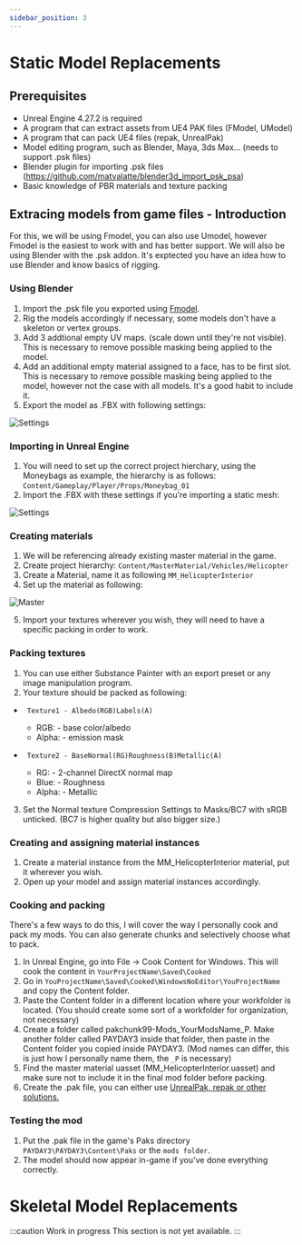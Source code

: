 ```yaml
---
sidebar_position: 3
---
```


# Static Model Replacements

## Prerequisites

 * Unreal Engine 4.27.2 is required
 * A program that can extract assets from UE4 PAK files (FModel, UModel)
 * A program that can pack UE4 files (repak, UnrealPak)
 * Model editing program, such as Blender, Maya, 3ds Max... (needs to support .psk files)
 * Blender plugin for importing .psk files (https://github.com/matyalatte/blender3d_import_psk_psa)
 * Basic knowledge of PBR materials and texture packing

## Extracing models from game files - Introduction

For this, we will be using Fmodel, you can also use Umodel, however Fmodel is the easiest to work with and has better support. We will also be using Blender with the .psk addon.
It's exptected you have an idea how to use Blender and know basics of rigging.

### Using Blender

1. Import the .psk file you exported using [Fmodel](/docs/modding-basics/using-fmodel).
2. Rig the models accordingly if necessary, some models don't have a skeleton or vertex groups.
3. Add 3 addtional empty UV maps. (scale down until they're not visible). This is necessary to remove possible masking being applied to the model.
4. Add an additional empty material assigned to a face, has to be first slot. This is necessary to remove possible masking being applied to the model, however not the case with all models. It's a good habit to include it.
5. Export the model as .FBX with following settings:

![Settings](assets/blender_export.png)

### Importing in Unreal Engine

1. You will need to set up the correct project hierchary, using the Moneybags as example, the hierarchy is as follows: 
`Content/Gameplay/Player/Props/Moneybag_01`
2. Import the .FBX with these settings if you're importing a static mesh:

![Settings](assets/ue_settings.png)

### Creating materials

1. We will be referencing already existing master material in the game.
2. Create project hierarchy:
`Content/MasterMaterial/Vehicles/Helicopter`
3. Create a Material, name it as following `MM_HelicopterInterior`
4. Set up the material as following:

![Master](assets/master_setup.png)

5. Import your textures wherever you wish, they will need to have a specific packing in order to work.

### Packing textures

1. You can use either Substance Painter with an export preset or any image manipulation program.
2. Your texture should be packed as following:

* ` Texture1 - Albedo(RGB)Labels(A)`
   * RGB: - base color/albedo 
   * Alpha: - emission mask
     
* ` Texture2 - BaseNormal(RG)Roughness(B)Metallic(A)`
   * RG: - 2-channel DirectX normal map
   * Blue: - Roughness
   * Alpha: - Metallic

3. Set the Normal texture Compression Settings to Masks/BC7 with sRGB unticked. (BC7 is higher quality but also bigger size.)

### Creating and assigning material instances

1. Create a material instance from the MM_HelicopterInterior material, put it wherever you wish.
2. Open up your model and assign material instances accordingly.

### Cooking and packing

There's a few ways to do this, I will cover the way I personally cook and pack my mods. You can also generate chunks and selectively choose what to pack. 

1. In Unreal Engine, go into File -> Cook Content for Windows. This will cook the content in `YourProjectName\Saved\Cooked`
2. Go in `YouProjectName\Saved\Cooked\WindowsNoEditor\YouProjectName` and copy the Content folder.
3. Paste the Content folder in a different location where your workfolder is located. (You should create some sort of a workfolder for organization, not necessary)
4. Create a folder called pakchunk99-Mods_YourModsName_P. Make another folder called PAYDAY3 inside that folder, then paste in the Content folder you copied inside PAYDAY3. (Mod names can differ, this is just how I personally name them, the `_P` is necessary)
5. Find the master material uasset (MM_HelicopterInterior.uasset) and make sure not to include it in the final mod folder before packing.
6. Create the .pak file, you can either use [UnrealPak, repak or other solutions.](/docs/additional-resources/tools)

### Testing the mod

1. Put the .pak file in the game's Paks directory `PAYDAY3\PAYDAY3\Content\Paks` or the `mods folder`.
2. The model should now appear in-game if you've done everything correctly.

# Skeletal Model Replacements

:::caution Work in progress
This section is not yet available.
:::
